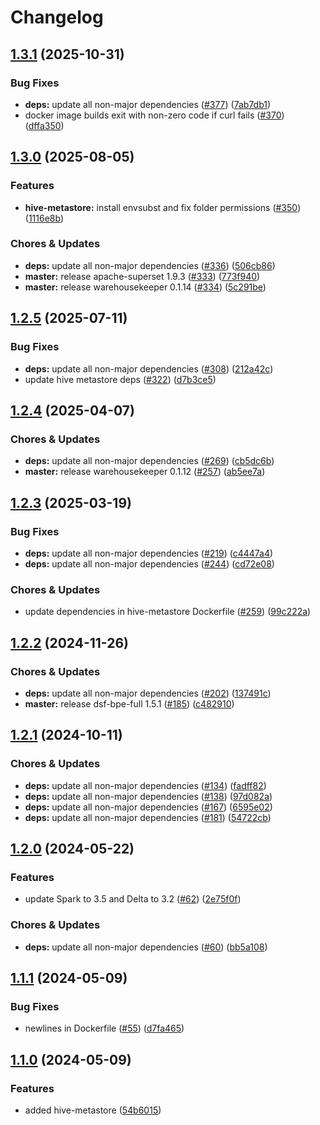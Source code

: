 # Changelog

## [1.3.1](https://github.com/miracum/util-images/compare/hive-metastore-v1.3.0...hive-metastore-v1.3.1) (2025-10-31)


### Bug Fixes

* **deps:** update all non-major dependencies ([#377](https://github.com/miracum/util-images/issues/377)) ([7ab7db1](https://github.com/miracum/util-images/commit/7ab7db119c2a31b5b88ec8520019dea609af43ba))
* docker image builds exit with non-zero code if curl fails ([#370](https://github.com/miracum/util-images/issues/370)) ([dffa350](https://github.com/miracum/util-images/commit/dffa350a933cc7edfdce046c56543c7c6b48d3af))

## [1.3.0](https://github.com/miracum/util-images/compare/hive-metastore-v1.2.5...hive-metastore-v1.3.0) (2025-08-05)


### Features

* **hive-metastore:** install envsubst and fix folder permissions ([#350](https://github.com/miracum/util-images/issues/350)) ([1116e8b](https://github.com/miracum/util-images/commit/1116e8bcd3c25f4125226a42912b0de3cb9d0f85))


### Chores & Updates

* **deps:** update all non-major dependencies ([#336](https://github.com/miracum/util-images/issues/336)) ([506cb86](https://github.com/miracum/util-images/commit/506cb862597208bf1300516d50a8581bfe246e9d))
* **master:** release apache-superset 1.9.3 ([#333](https://github.com/miracum/util-images/issues/333)) ([773f940](https://github.com/miracum/util-images/commit/773f940026bdfcb5267e9f370574c3e8c8be31fd))
* **master:** release warehousekeeper 0.1.14 ([#334](https://github.com/miracum/util-images/issues/334)) ([5c291be](https://github.com/miracum/util-images/commit/5c291be253dd6224cd6eb3664a98bd79f3299409))

## [1.2.5](https://github.com/miracum/util-images/compare/hive-metastore-v1.2.4...hive-metastore-v1.2.5) (2025-07-11)


### Bug Fixes

* **deps:** update all non-major dependencies ([#308](https://github.com/miracum/util-images/issues/308)) ([212a42c](https://github.com/miracum/util-images/commit/212a42c8045bc0cc33985036643f777339366b03))
* update hive metastore deps ([#322](https://github.com/miracum/util-images/issues/322)) ([d7b3ce5](https://github.com/miracum/util-images/commit/d7b3ce5783ee8c8dbca827aa2f22cde6b1b58f6d))

## [1.2.4](https://github.com/miracum/util-images/compare/hive-metastore-v1.2.3...hive-metastore-v1.2.4) (2025-04-07)


### Chores & Updates

* **deps:** update all non-major dependencies ([#269](https://github.com/miracum/util-images/issues/269)) ([cb5dc6b](https://github.com/miracum/util-images/commit/cb5dc6bb4daf499735548af8f9601b23b0be4b9e))
* **master:** release warehousekeeper 0.1.12 ([#257](https://github.com/miracum/util-images/issues/257)) ([ab5ee7a](https://github.com/miracum/util-images/commit/ab5ee7a4c6c3877bde4922aa7736a9550b0f9574))

## [1.2.3](https://github.com/miracum/util-images/compare/hive-metastore-v1.2.2...hive-metastore-v1.2.3) (2025-03-19)


### Bug Fixes

* **deps:** update all non-major dependencies ([#219](https://github.com/miracum/util-images/issues/219)) ([c4447a4](https://github.com/miracum/util-images/commit/c4447a4209168a08b7e6d603d743199e890a89ee))
* **deps:** update all non-major dependencies ([#244](https://github.com/miracum/util-images/issues/244)) ([cd72e08](https://github.com/miracum/util-images/commit/cd72e08c33a8b618d1d1da2a2f0ba925866e804c))


### Chores & Updates

* update dependencies in hive-metastore Dockerfile ([#259](https://github.com/miracum/util-images/issues/259)) ([99c222a](https://github.com/miracum/util-images/commit/99c222a408938069eebc6ea2a3579e051771c99e))

## [1.2.2](https://github.com/miracum/util-images/compare/hive-metastore-v1.2.1...hive-metastore-v1.2.2) (2024-11-26)


### Chores & Updates

* **deps:** update all non-major dependencies ([#202](https://github.com/miracum/util-images/issues/202)) ([137491c](https://github.com/miracum/util-images/commit/137491c1ceb07d62c9386eddb7e2c0980f78550f))
* **master:** release dsf-bpe-full 1.5.1 ([#185](https://github.com/miracum/util-images/issues/185)) ([c482910](https://github.com/miracum/util-images/commit/c482910bc6099ede6c223b2444d3732b5a9f5214))

## [1.2.1](https://github.com/miracum/util-images/compare/hive-metastore-v1.2.0...hive-metastore-v1.2.1) (2024-10-11)


### Chores & Updates

* **deps:** update all non-major dependencies ([#134](https://github.com/miracum/util-images/issues/134)) ([fadff82](https://github.com/miracum/util-images/commit/fadff82147a2ed0dac75f8ac0bef4d097f9bcced))
* **deps:** update all non-major dependencies ([#138](https://github.com/miracum/util-images/issues/138)) ([97d082a](https://github.com/miracum/util-images/commit/97d082a6be9f30472a015318286ca9e9edf4eb84))
* **deps:** update all non-major dependencies ([#167](https://github.com/miracum/util-images/issues/167)) ([6595e02](https://github.com/miracum/util-images/commit/6595e02dab8f6048b2bc56c4e89081c5f7aff255))
* **deps:** update all non-major dependencies ([#181](https://github.com/miracum/util-images/issues/181)) ([54722cb](https://github.com/miracum/util-images/commit/54722cbee68dab4b5ea7e6c4d8e2d054929ef40b))

## [1.2.0](https://github.com/miracum/util-images/compare/hive-metastore-v1.1.1...hive-metastore-v1.2.0) (2024-05-22)


### Features

* update Spark to 3.5 and Delta to 3.2 ([#62](https://github.com/miracum/util-images/issues/62)) ([2e75f0f](https://github.com/miracum/util-images/commit/2e75f0f74a24309f70e9b2f70cce8778d606b0a6))


### Chores & Updates

* **deps:** update all non-major dependencies ([#60](https://github.com/miracum/util-images/issues/60)) ([bb5a108](https://github.com/miracum/util-images/commit/bb5a10825fe88bae3cd60965eae27582c2e3d2e7))

## [1.1.1](https://github.com/miracum/util-images/compare/hive-metastore-v1.1.0...hive-metastore-v1.1.1) (2024-05-09)


### Bug Fixes

* newlines in Dockerfile ([#55](https://github.com/miracum/util-images/issues/55)) ([d7fa465](https://github.com/miracum/util-images/commit/d7fa4658559b2aad10903203d9a818d2eea50555))

## [1.1.0](https://github.com/miracum/util-images/compare/hive-metastore-v1.0.0...hive-metastore-v1.1.0) (2024-05-09)


### Features

* added hive-metastore ([54b6015](https://github.com/miracum/util-images/commit/54b60152d9101471d9c40d5c605d91e075f05a01))
